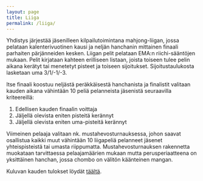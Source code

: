 ```yaml
---
layout: page
title: Liiga
permalink: /liiga/
---
```


Yhdistys järjestää jäsenilleen kilpailutoimintana mahjong-liigan, jossa pelataan kalenterivuotinen kausi ja neljän hanchanin mittainen finaali parhaiten pärjänneiden kesken. Liigan pelit pelataan EMA:n riichi-sääntöjen mukaan. Pelit kirjataan kahteen erilliseen listaan, joista toiseen tulee pelin aikana kerätyt tai menetetyt pisteet ja toiseen sijoitukset. Sijoitustaulukosta lasketaan uma 3/1/-1/-3.

Itse finaali koostuu neljästä peräkkäisestä hanchanista ja finalistit valitaan kauden aikana vähintään 10 peliä pelanneista jäsenistä seuraavilla kriteereillä:

1. Edellisen kauden finaalin voittaja
2. Jäljellä olevista eniten pisteitä kerännyt
3. Jäljellä olevista eniten uma-pisteitä kerännyt

Viimeinen pelaaja valitaan nk. mustahevosturnauksessa, johon saavat osallistua kaikki muut vähintään 10 liigapeliä pelanneet jäsenet yhteispisteistä tai umasta riippumatta. Mustahevosturnauksen rakennetta muokataan tarvittaessa pelaajamäärien mukaan mutta perusperiaatteena on yksittäinen hanchan, jossa chombo on välitön käänteinen mangan.



Kuluvan kauden tulokset löydät [täältä](/tilasto/).
